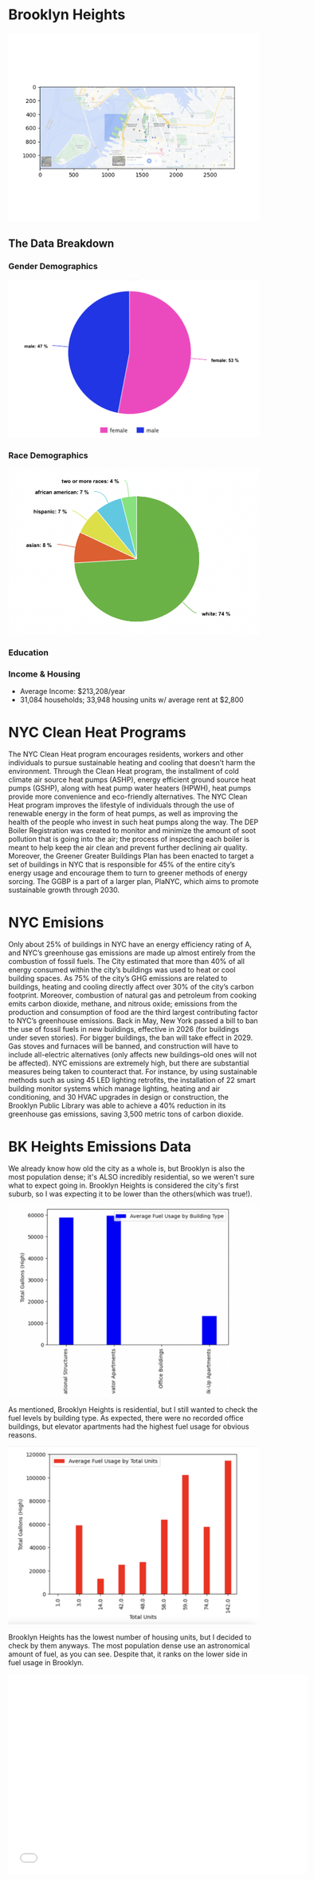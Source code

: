 # Brooklyn Heights

![Highlighted Map Area](prof_pic.png)

## The Data Breakdown

### Gender Demographics

![Gender Breakdown](fem_dem.png)

### Race Demographics

![Race Breakdown](race_dem.png)

### Education

### Income & Housing

- Average Income: $213,208/year
- 31,084 households; 33,948 housing units w/ average rent at $2,800

# NYC Clean Heat Programs

The NYC Clean Heat program encourages residents, workers and other individuals to pursue sustainable heating and cooling that doesn’t harm the environment. Through the Clean Heat program, the installment of cold climate air source heat pumps (ASHP), energy efficient ground source heat pumps (GSHP), along with heat pump water heaters (HPWH), heat pumps provide more convenience and eco-friendly alternatives. The NYC Clean Heat program improves the lifestyle of individuals through the use of renewable energy in the form of heat pumps, as well as improving the health of the people who invest in such heat pumps along the way. The DEP Boiler Registration was created to monitor and minimize the amount of soot pollution that is going into the air; the process of inspecting each boiler is meant to help keep the air clean and prevent further declining air quality. Moreover, the Greener Greater Buildings Plan has been enacted to target a set of buildings in NYC that is responsible for 45% of the entire city’s energy usage and encourage them to turn to greener methods of energy sorcing. The GGBP is a part of a larger plan, PlaNYC, which aims to promote sustainable growth through 2030.

# NYC Emisions

Only about 25% of buildings in NYC have an energy efficiency rating of A, and NYC’s greenhouse gas emissions are made up almost entirely from the combustion of fossil fuels. The City estimated that more than 40% of all energy consumed within the city’s buildings was used to heat or cool building spaces. As 75% of the city’s GHG emissions are related to buildings, heating and cooling directly affect over 30% of the city’s carbon footprint. Moreover, combustion of natural gas and petroleum from cooking emits carbon dioxide, methane, and nitrous oxide; emissions from the production and consumption of food are the third largest contributing factor to NYC’s greenhouse emissions. Back in May, New York passed a bill to ban the use of fossil fuels in new buildings, effective in 2026 (for buildings under seven stories). For bigger buildings, the ban will take effect in 2029. Gas stoves and furnaces will be banned, and construction will have to include all-electric alternatives (only affects new buildings–old ones will not be affected). NYC emissions are extremely high, but there are substantial measures being taken to counteract that. For instance, by using sustainable methods such as using 45 LED lighting retrofits, the installation of 22 smart building monitor systems which manage lighting, heating and air conditioning, and 30 HVAC upgrades in design or construction, the Brooklyn Public Library was able to achieve a 40% reduction in its greenhouse gas emissions, saving 3,500 metric tons of carbon dioxide.

# BK Heights Emissions Data

We already know how old the city as a whole is, but Brooklyn is also the most population dense; it's ALSO incredibly residential, so we weren't sure what to expect going in. Brooklyn Heights is considered the city's first suburb, so I was expecting it to be lower than the others(which was true!).

![Heights Total Fuel Usage by Building Type](building.png)

As mentioned, Brooklyn Heights is residential, but I still wanted to check the fuel levels by building type. As expected, there were no recorded office buildings, but elevator apartments had the highest fuel usage for obvious reasons.

![Heights Average Fuel Usage by Total Units](units.png)

Brooklyn Heights has the lowest number of housing units, but I decided to check by them anyways. The most population dense use an astronomical amount of fuel, as you can see. Despite that, it ranks on the lower side in fuel usage in Brooklyn.

<dl>
<iframe src="bkheightsmap.html" width="600" height="400" frameborder="0" frameborder="0" marginwidth="0" marginheight="0" allowfullscreen></iframe>
</dl>
